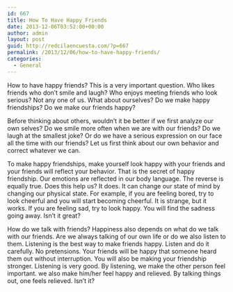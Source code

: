 ```yaml
---
id: 667
title: How To Have Happy Friends
date: 2013-12-06T03:52:00+00:00
author: admin
layout: post
guid: http://redcilaencuesta.com/?p=667
permalink: /2013/12/06/how-to-have-happy-friends/
categories:
  - General
---
```

How to have happy friends? This is a very important question. Who likes friends who don&#8217;t smile and laugh? Who enjoys meeting friends who look serious? Not any one of us. What about ourselves? Do we make happy friendships? Do we make our friends happy?

Before thinking about others, wouldn&#8217;t it be better if we first analyze our own selves? Do we smile more often when we are with our friends? Do we laugh at the smallest joke? Or do we have a serious expression on our face all the time with our friends? Let us first think about our own behavior and correct whatever we can.

To make happy friendships, make yourself look happy with your friends and your friends will reflect your behavior. That is the secret of happy friendship. Our emotions are reflected in our body language. The reverse is equally true. Does this help us? It does. It can change our state of mind by changing our physical state. For example, if you are feeling bored, try to look cheerful and you will start becoming cheerful. It is strange, but it works. If you are feeling sad, try to look happy. You will find the sadness going away. Isn&#8217;t it great?

How do we talk with friends? Happiness also depends on what do we talk with our friends. Are we always talking of our own life or do we also listen to them. Listening is the best way to make friends happy. Listen and do it carefully. No pretensions. Your friends will be happy that someone heard them out without interruption. You will also be making your friendship stronger. Listening is very good. By listening, we make the other person feel important. we also make him/her feel happy and relieved. By talking things out, one feels relieved. Isn&#8217;t it?